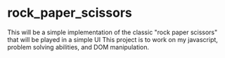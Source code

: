 # rock_paper_scissors
This will be a simple implementation of the classic "rock paper scissors" that will be played in a simple UI
This project is to work on my javascript, problem solving abilities, and DOM manipulation.
